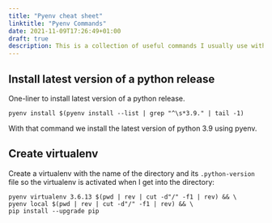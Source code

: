 ```yaml
---
title: "Pyenv cheat sheet"
linktitle: "Pyenv Commands"
date: 2021-11-09T17:26:49+01:00
draft: true
description: This is a collection of useful commands I usually use with pyenv.
---
```


## Install latest version of a python release

One-liner to install latest version of a python release. 

```shell
pyenv install $(pyenv install --list | grep "^\s*3.9." | tail -1)
```

With that command we install the latest version of python 3.9 using pyenv.





## Create virtualenv

Create a virtualenv with the name of the directory and its `.python-version` file so the virtualenv is activated when I get into the directory:

```shell
pyenv virtualenv 3.6.13 $(pwd | rev | cut -d"/" -f1 | rev) && \
pyenv local $(pwd | rev | cut -d"/" -f1 | rev) && \
pip install --upgrade pip
```
